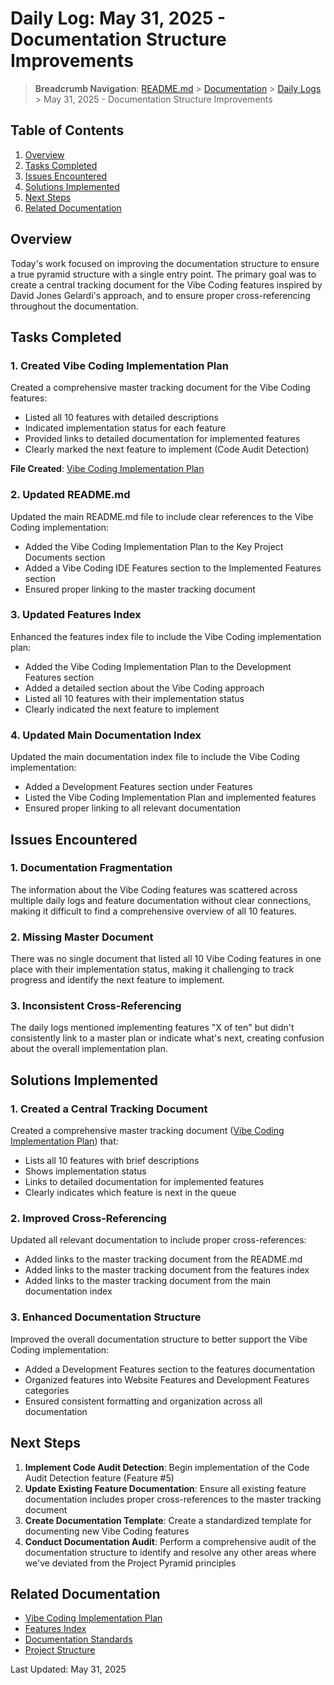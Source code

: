 # Daily Log: May 31, 2025 - Documentation Structure Improvements

> **Breadcrumb Navigation**: [README.md](../../README.md) > [Documentation](../index.md) > [Daily Logs](./index.md) > May 31, 2025 - Documentation Structure Improvements

## Table of Contents

1. [Overview](#overview)
2. [Tasks Completed](#tasks-completed)
3. [Issues Encountered](#issues-encountered)
4. [Solutions Implemented](#solutions-implemented)
5. [Next Steps](#next-steps)
6. [Related Documentation](#related-documentation)

## Overview

Today's work focused on improving the documentation structure to ensure a true pyramid structure with a single entry point. The primary goal was to create a central tracking document for the Vibe Coding features inspired by David Jones Gelardi's approach, and to ensure proper cross-referencing throughout the documentation.

## Tasks Completed

### 1. Created Vibe Coding Implementation Plan

Created a comprehensive master tracking document for the Vibe Coding features:
- Listed all 10 features with detailed descriptions
- Indicated implementation status for each feature
- Provided links to detailed documentation for implemented features
- Clearly marked the next feature to implement (Code Audit Detection)

**File Created**: [Vibe Coding Implementation Plan](../features/vibe-coding-implementation.md)

### 2. Updated README.md

Updated the main README.md file to include clear references to the Vibe Coding implementation:
- Added the Vibe Coding Implementation Plan to the Key Project Documents section
- Added a Vibe Coding IDE Features section to the Implemented Features section
- Ensured proper linking to the master tracking document

### 3. Updated Features Index

Enhanced the features index file to include the Vibe Coding implementation plan:
- Added the Vibe Coding Implementation Plan to the Development Features section
- Added a detailed section about the Vibe Coding approach
- Listed all 10 features with their implementation status
- Clearly indicated the next feature to implement

### 4. Updated Main Documentation Index

Updated the main documentation index file to include the Vibe Coding implementation:
- Added a Development Features section under Features
- Listed the Vibe Coding Implementation Plan and implemented features
- Ensured proper linking to all relevant documentation

## Issues Encountered

### 1. Documentation Fragmentation

The information about the Vibe Coding features was scattered across multiple daily logs and feature documentation without clear connections, making it difficult to find a comprehensive overview of all 10 features.

### 2. Missing Master Document

There was no single document that listed all 10 Vibe Coding features in one place with their implementation status, making it challenging to track progress and identify the next feature to implement.

### 3. Inconsistent Cross-Referencing

The daily logs mentioned implementing features "X of ten" but didn't consistently link to a master plan or indicate what's next, creating confusion about the overall implementation plan.

## Solutions Implemented

### 1. Created a Central Tracking Document

Created a comprehensive master tracking document ([Vibe Coding Implementation Plan](../features/vibe-coding-implementation.md)) that:
- Lists all 10 features with brief descriptions
- Shows implementation status
- Links to detailed documentation for implemented features
- Clearly indicates which feature is next in the queue

### 2. Improved Cross-Referencing

Updated all relevant documentation to include proper cross-references:
- Added links to the master tracking document from the README.md
- Added links to the master tracking document from the features index
- Added links to the master tracking document from the main documentation index

### 3. Enhanced Documentation Structure

Improved the overall documentation structure to better support the Vibe Coding implementation:
- Added a Development Features section to the features documentation
- Organized features into Website Features and Development Features categories
- Ensured consistent formatting and organization across all documentation

## Next Steps

1. **Implement Code Audit Detection**: Begin implementation of the Code Audit Detection feature (Feature #5)
2. **Update Existing Feature Documentation**: Ensure all existing feature documentation includes proper cross-references to the master tracking document
3. **Create Documentation Template**: Create a standardized template for documenting new Vibe Coding features
4. **Conduct Documentation Audit**: Perform a comprehensive audit of the documentation structure to identify and resolve any other areas where we've deviated from the Project Pyramid principles

## Related Documentation

- [Vibe Coding Implementation Plan](../features/vibe-coding-implementation.md)
- [Features Index](../features/index.md)
- [Documentation Standards](../processes/documentation-standards.md)
- [Project Structure](../architecture/project-structure.md)

Last Updated: May 31, 2025

